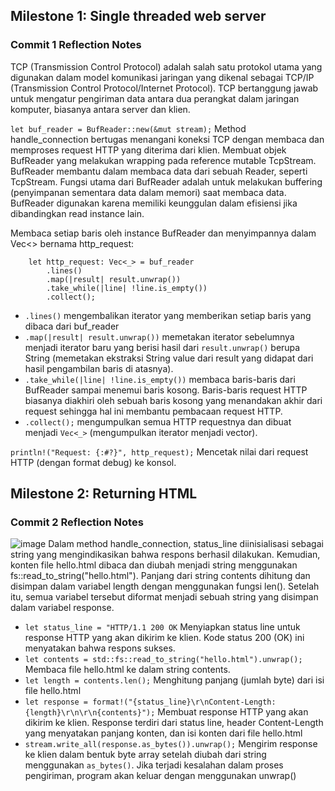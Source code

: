 ## Milestone 1: Single threaded web server
### Commit 1 Reflection Notes

TCP (Transmission Control Protocol) adalah salah satu protokol utama yang digunakan dalam model komunikasi jaringan yang dikenal sebagai TCP/IP (Transmission Control Protocol/Internet Protocol).
TCP bertanggung jawab untuk mengatur pengiriman data antara dua perangkat dalam jaringan komputer, biasanya antara server dan klien.

`let buf_reader = BufReader::new(&mut stream);` Method handle_connection bertugas menangani koneksi TCP dengan membaca dan memproses request HTTP yang diterima dari klien.
Membuat objek BufReader yang melakukan wrapping pada reference mutable TcpStream.
BufReader membantu dalam membaca data dari sebuah Reader, seperti TcpStream.
Fungsi utama dari BufReader adalah untuk melakukan buffering (penyimpanan sementara data dalam memori) saat membaca data.
BufReader digunakan karena memiliki keunggulan dalam efisiensi jika dibandingkan read instance lain.

Membaca setiap baris oleh instance BufReader dan menyimpannya dalam Vec<> bernama http_request:
```
    let http_request: Vec<_> = buf_reader
        .lines()
        .map(|result| result.unwrap())
        .take_while(|line| !line.is_empty())
        .collect();
```
- ```.lines()``` mengembalikan iterator yang memberikan setiap baris yang dibaca dari buf_reader
- ```.map(|result| result.unwrap())``` memetakan iterator sebelumnya menjadi iterator baru yang berisi hasil dari ```result.unwrap()``` berupa String (memetakan ekstraksi String value dari result yang didapat dari hasil pengambilan baris di atasnya).
- ```.take_while(|line| !line.is_empty())``` membaca baris-baris dari BufReader sampai menemui baris kosong. Baris-baris request HTTP biasanya diakhiri oleh sebuah baris kosong yang menandakan akhir dari request sehingga  hal ini membantu pembacaan request HTTP.
- ```.collect();``` mengumpulkan semua HTTP requestnya dan dibuat menjadi ```Vec<_>``` (mengumpulkan iterator menjadi vector).

`println!("Request: {:#?}", http_request);` Mencetak nilai dari request HTTP (dengan format debug) ke konsol.

## Milestone 2: Returning HTML
### Commit 2 Reflection Notes
![image](https://github.com/ariananurlayla/advprog-module6/assets/117559846/81cef064-8179-452e-b6ee-e4d21ce126ff)
Dalam method handle_connection, status_line diinisialisasi sebagai string yang mengindikasikan bahwa respons berhasil dilakukan. Kemudian, konten file hello.html dibaca dan diubah menjadi string menggunakan fs::read_to_string("hello.html"). Panjang dari string contents dihitung dan disimpan dalam variabel length dengan menggunakan fungsi len(). Setelah itu, semua variabel tersebut diformat menjadi sebuah string yang disimpan dalam variabel response.
- `let status_line = "HTTP/1.1 200 OK` Menyiapkan status line untuk response HTTP yang akan dikirim ke klien. Kode status 200 (OK) ini menyatakan bahwa respons sukses.
- `let contents = std::fs::read_to_string("hello.html").unwrap();` Membaca  file hello.html ke dalam string contents.
- `let length = contents.len();` Menghitung panjang (jumlah byte) dari isi file hello.html
- `let response = format!("{status_line}\r\nContent-Length: {length}\r\n\r\n{contents}");` Membuat response HTTP yang akan dikirim ke klien. Response terdiri dari status line, header Content-Length yang menyatakan panjang konten, dan isi konten dari file hello.html
- `stream.write_all(response.as_bytes()).unwrap();` Mengirim response ke klien dalam bentuk byte array setelah diubah dari string menggunakan `as_bytes()`. Jika terjadi kesalahan dalam proses pengiriman, program akan keluar dengan menggunakan unwrap()

